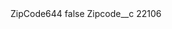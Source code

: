 <?xml version="1.0" encoding="UTF-8"?>
<CustomMetadata xmlns="http://soap.sforce.com/2006/04/metadata" xmlns:xsi="http://www.w3.org/2001/XMLSchema-instance" xmlns:xsd="http://www.w3.org/2001/XMLSchema">
    <label>ZipCode644</label>
    <protected>false</protected>
    <values>
        <field>Zipcode__c</field>
        <value xsi:type="xsd:string">22106</value>
    </values>
</CustomMetadata>

